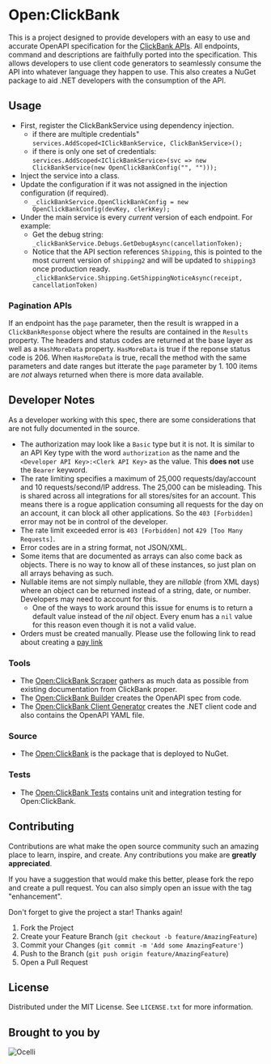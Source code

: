 # Open:ClickBank

This is a project designed to provide developers with an easy to use and accurate OpenAPI specification for the [ClickBank APIs](https://support.clickbank.com/hc/en-us/sections/206287868-ClickBank-APIs). All endpoints, command and descriptions are faithfully ported into the specification. This allows developers to use client code generators to seamlessly consume the API into whatever language they happen to use. This also creates a NuGet package to aid .NET developers with the consumption of the API.

## Usage

* First, register the ClickBankService using dependency injection.
  * if there are multiple credentials" `services.AddScoped<IClickBankService, ClickBankService>();`
  * if there is only one set of credentials: `services.AddScoped<IClickBankService>(svc => new ClickBankService(new OpenClickBankConfig("", "")));`
* Inject the service into a class.
* Update the configuration if it was not assigned in the injection configuration (if required).
  * `_clickBankService.OpenClickBankConfig = new OpenClickBankConfig(devKey, clerkKey);`
* Under the main service is every *current* version of each endpoint. For example:
  * Get the debug string: `_clickBankService.Debugs.GetDebugAsync(cancellationToken);`
  * Notice that the API section references `Shipping`, this is pointed to the most current version of `shipping2` and will be updated to `shipping3` once production ready. `_clickBankService.Shipping.GetShippingNoticeAsync(receipt, cancellationToken)`

### Pagination APIs

If an endpoint has the `page` parameter, then the result is wrapped in a `ClickBankResponse` object where the results are contained in the `Results` property. 
The headers and status codes are returned at the base layer as well as a `HashMoreData` property. `HasMoreData` is true if the reponse status code is 206.
When `HasMoreData` is true, recall the method with the same parameters and date ranges but itterate the `page` parameter by 1. 100 items are *not* always returned
when there is more data available.

## Developer Notes

As a developer working with this spec, there are some considerations that are not fully documented in the source.

* The authorization may look like a `Basic` type but it is not. It is similar to an API Key type with the word `authorization` as the name and the `<Developer API Key>:<Clerk API Key>` as the value. This **does not** use the `Bearer` keyword.
* The rate limiting specifies a maximum of 25,000 requests/day/account and 10 requests/second/IP address. The 25,000 can be misleading. This is shared across all integrations for all stores/sites for an account. This means there is a rogue application consuming all requests for the day on an account, it can block all other applications. So the `403 [Forbidden]` error may not be in control of the developer.
* The rate limit exceeded error is `403 [Forbidden]` not `429 [Too Many Requests]`.
* Error codes are in a string format, not JSON/XML.
* Some items that are documented as arrays can also come back as objects. There is no way to know all of these instances, so just plan on all arrays behaving as such.
* Nullable items are not simply nullable, they are *nillable* (from XML days) where an object can be returned instead of a string, date, or number. Developers may need to account for this.
  * One of the ways to work around this issue for enums is to return a default value instead of the *nil* object. Every enum has a `nil` value for this reason even though it is not a valid value.
* Orders must be created manually. Please use the following link to read about creating a [pay link](https://support.clickbank.com/hc/en-us/articles/360036580432-How-do-I-create-a-secure-payment-link-#:~:text=A%20payment%20link%20is%20the,it%20to%20their%20Pitch%20Page.)

### Tools

* The [Open:ClickBank Scraper](/tools/OpenClickBank.Scraper/readme.md) gathers as much data as possible from existing documentation from ClickBank proper.
* The [Open:ClickBank Builder](/tools/OpenClickBank.Builder/readme.md) creates the OpenAPI spec from code.
* The [Open:ClickBank Client Generator](/tools/OpenClickBank.ClientGenerator/readme.md) creates the .NET client code and also contains the OpenAPI YAML file.

### Source

* The [Open:ClickBank](/src/OpenClickBank/readme.md) is the package that is deployed to NuGet.

### Tests

* The [Open:ClickBank Tests](/tests/OpenClickBankTests/readme.md) contains unit and integration testing for Open:ClickBank.

## Contributing

Contributions are what make the open source community such an amazing place to learn, inspire, and create. Any contributions you make are **greatly appreciated**.

If you have a suggestion that would make this better, please fork the repo and create a pull request. You can also simply open an issue with the tag "enhancement".

Don't forget to give the project a star! Thanks again!

1. Fork the Project
2. Create your Feature Branch (`git checkout -b feature/AmazingFeature`)
3. Commit your Changes (`git commit -m 'Add some AmazingFeature'`)
4. Push to the Branch (`git push origin feature/AmazingFeature`)
5. Open a Pull Request

## License

Distributed under the MIT License. See `LICENSE.txt` for more information.

## Brought to you by

![Ocelli](https://codecooper.com/wp-content/uploads/2022/05/Ocelli-2C-horiz-tag.png)
